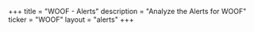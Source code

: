 +++
title = "WOOF - Alerts"
description = "Analyze the Alerts for WOOF"
ticker = "WOOF"
layout = "alerts"
+++

